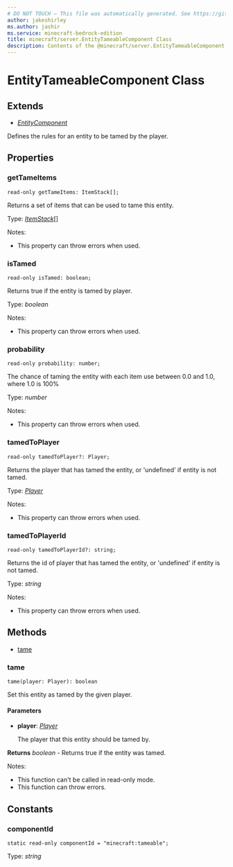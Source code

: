 ```yaml
---
# DO NOT TOUCH — This file was automatically generated. See https://github.com/mojang/minecraftapidocsgenerator to modify descriptions, examples, etc.
author: jakeshirley
ms.author: jashir
ms.service: minecraft-bedrock-edition
title: minecraft/server.EntityTameableComponent Class
description: Contents of the @minecraft/server.EntityTameableComponent class.
---
```

# EntityTameableComponent Class

## Extends
- [*EntityComponent*](EntityComponent.md)

Defines the rules for an entity to be tamed by the player.

## Properties

### **getTameItems**
`read-only getTameItems: ItemStack[];`

Returns a set of items that can be used to tame this entity.

Type: [*ItemStack*](ItemStack.md)[]

Notes:
  - This property can throw errors when used.

### **isTamed**
`read-only isTamed: boolean;`

Returns true if the entity is tamed by player.

Type: *boolean*

Notes:
  - This property can throw errors when used.

### **probability**
`read-only probability: number;`

The chance of taming the entity with each item use between 0.0 and 1.0, where 1.0 is 100%

Type: *number*

Notes:
  - This property can throw errors when used.

### **tamedToPlayer**
`read-only tamedToPlayer?: Player;`

Returns the player that has tamed the entity, or 'undefined' if entity is not tamed.

Type: [*Player*](Player.md)

Notes:
  - This property can throw errors when used.

### **tamedToPlayerId**
`read-only tamedToPlayerId?: string;`

Returns the id of player that has tamed the entity, or 'undefined' if entity is not tamed.

Type: *string*

Notes:
  - This property can throw errors when used.

## Methods
- [tame](#tame)

### **tame**
`
tame(player: Player): boolean
`

Set this entity as tamed by the given player.

#### **Parameters**
- **player**: [*Player*](Player.md)
  
  The player that this entity should be tamed by.

**Returns** *boolean* - Returns true if the entity was tamed.
  
Notes:
- This function can't be called in read-only mode.
- This function can throw errors.

## Constants

### **componentId**
`static read-only componentId = "minecraft:tameable";`

Type: *string*
